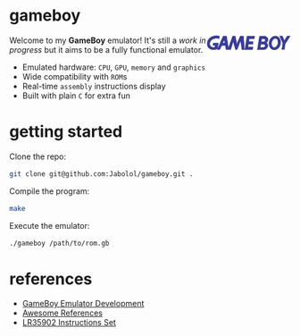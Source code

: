 # gameboy

<img align="right" src="./assets/logo.png" width="150px" alt="the gameboy logo" />

Welcome to my **GameBoy** emulator! It's still a _work in progress_ but it aims
to be a fully functional emulator.

- Emulated hardware: `CPU`, `GPU`, `memory` and `graphics`
- Wide compatibility with `ROM`s
- Real-time `assembly` instructions display
- Built with plain `C` for extra fun

# getting started

Clone the repo:

```sh
git clone git@github.com:Jabolol/gameboy.git .
```

Compile the program:

```sh
make
```

Execute the emulator:

```sh
./gameboy /path/to/rom.gb
```

# references

- [GameBoy Emulator Development](https://youtube.com/playlist?list=PLVxiWMqQvhg_yk4qy2cSC3457wZJga_e5)
- [Awesome References](https://gbdev.io/pandocs/)
- [LR35902 Instructions Set](https://www.pastraiser.com/cpu/gameboy/gameboy_opcodes.html)
